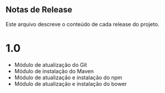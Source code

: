 ## Notas de Release

Este arquivo descreve o conteúdo de cada release do projeto.

# 1.0

* Módulo de atualização do Git
* Módulo de instalação do Maven
* Módulo de atualização e instalação do npm
* Módulo de atualização e instalação do bower